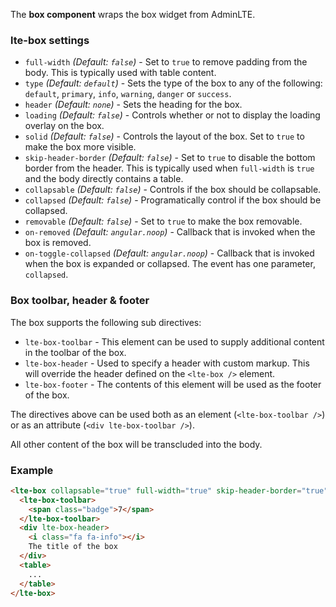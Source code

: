 The **box component** wraps the box widget from AdminLTE.

### lte-box settings

- `full-width`
  _(Default: `false`)_ -
  Set to `true` to remove padding from the body. This is typically used with table content.
- `type`
  _(Default: `default`)_ - 
  Sets the type of the box to any of the following: `default`, `primary`, `info`, `warning`, `danger` or `success`.
- `header`
  _(Default: `none`)_ -
  Sets the heading for the box.
- `loading`
  _(Default: `false`)_ -
  Controls whether or not to display the loading overlay on the box.
- `solid`
  _(Default: `false`)_ -
  Controls the layout of the box. Set to `true` to make the box more visible.
- `skip-header-border`
  _(Default: `false`)_ -
  Set to `true` to disable the bottom border from the header. This is typically used when `full-width` is `true` and the body directly contains a table.
- `collapsable`
  _(Default: `false`)_ -
  Controls if the box should be collapsable.
- `collapsed`
  _(Default: `false`)_ -
  Programatically control if the box should be collapsed.
- `removable`
  _(Default: `false`)_ -
  Set to `true` to make the box removable.
- `on-removed`
  _(Default: `angular.noop`)_ -
  Callback that is invoked when the box is removed.
- `on-toggle-collapsed`
  _(Default: `angular.noop`)_ -
  Callback that is invoked when the box is expanded or collapsed. The event has one parameter, `collapsed`.

### Box toolbar, header & footer

The box supports the following sub directives:

- `lte-box-toolbar` -
  This element can be used to supply additional content in the toolbar of the box.
- `lte-box-header` -
  Used to specify a header with custom markup. This will override the header defined on the `<lte-box />` element.
- `lte-box-footer` -
  The contents of this element will be used as the footer of the box.

The directives above can be used both as an element (`<lte-box-toolbar />`) or as an attribute (`<div lte-box-toolbar />`).

All other content of the box will be transcluded into the body.

### Example

```html
<lte-box collapsable="true" full-width="true" skip-header-border="true" on-toggle-collapsed="$ctrl.boxCollapsed = $event.collapsed;">
  <lte-box-toolbar>
    <span class="badge">7</span>
  </lte-box-toolbar>
  <div lte-box-header>
    <i class="fa fa-info"></i>
    The title of the box
  </div>
  <table>
    ...
  </table>
</lte-box>
```